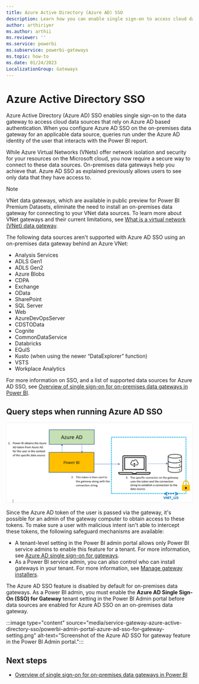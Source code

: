 ```yaml
---
title: Azure Active Directory (Azure AD) SSO
description: Learn how you can enable single sign-on to access cloud data sources that rely on Azure Active Directory from the Power BI Admin portal.
author: arthiriyer
ms.author: arthii
ms.reviewer: ''
ms.service: powerbi
ms.subservice: powerbi-gateways
ms.topic: how-to
ms.date: 01/24/2023
LocalizationGroup: Gateways
---
```


# Azure Active Directory SSO

Azure Active Directory (Azure AD) SSO enables single sign-on to the data gateway to access cloud data sources that rely on Azure AD based authentication. When you configure Azure AD SSO on the on-premises data gateway for an applicable data source, queries run under the Azure AD identity of the user that interacts with the Power BI report.

While Azure Virtual Networks (VNets) offer network isolation and security for your resources on the Microsoft cloud, you now require a secure way to connect to these data sources. On-premises data gateways help you achieve that. Azure AD SSO as explained previously allows users to see only data that they have access to.

>[!NOTE]
> VNet data gateways, which are available in public preview for Power BI Premium Datasets, eliminate the need to install an on-premises data gateway for connecting to your VNet data sources. To learn more about VNet gateways and their current limitations, see [What is a virtual network (VNet) data gateway](/data-integration/vnet/overview).

The following data sources aren't supported with Azure AD SSO using an on-premises data gateway behind an Azure VNet:

* Analysis Services
* ADLS Gen1
* ADLS Gen2
* Azure Blobs
* CDPA
* Exchange
* OData
* SharePoint
* SQL Server
* Web
* AzureDevOpsServer
* CDSTOData
* Cognite
* CommonDataService
* Databricks
* EQuIS
* Kusto (when using the newer “DataExplorer” function)
* VSTS
* Workplace Analytics

For more information on SSO, and a list of supported data sources for Azure AD SSO, see [Overview of single sign-on for on-premises data gateways in Power BI](service-gateway-sso-overview.md).

## Query steps when running Azure AD SSO

![Diagram that shows the path that an Azure AD token takes to establish a connection to the data source.](media/service-gateway-azure-active-directory-sso/aad-sso-query-steps.png)

Since the Azure AD token of the user is passed via the gateway, it's possible for an admin of the gateway computer to obtain access to these tokens. To make sure a user with malicious intent isn't able to intercept these tokens, the following safeguard mechanisms are available:

* A tenant-level setting in the Power BI admin portal allows only Power BI service admins to enable this feature for a tenant. For more information, see [Azure AD single sign-on for gateways](../admin/service-admin-portal-integration.md#azure-ad-single-sign-on-sso-for-gateway).
* As a Power BI service admin, you can also control who can install gateways in your tenant. For more information, see [Manage gateway installers](/power-platform/admin/onpremises-data-gateway-management#manage-gateway-installers).

The Azure AD SSO feature is disabled by default for on-premises data gateways. As a Power BI admin, you must enable the **Azure AD Single Sign-On (SSO) for Gateway** tenant setting in the Power BI Admin portal before data sources are enabled for Azure AD SSO on an on-premises data gateway.

:::image type="content" source="media/service-gateway-azure-active-directory-sso/powerbi-admin-portal-azure-ad-sso-for-gateway-setting.png" alt-text="Screenshot of the Azure AD SSO for gateway feature in the Power BI Admin portal.":::

## Next steps

* [Overview of single sign-on for on-premises data gateways in Power BI](service-gateway-sso-overview.md)
